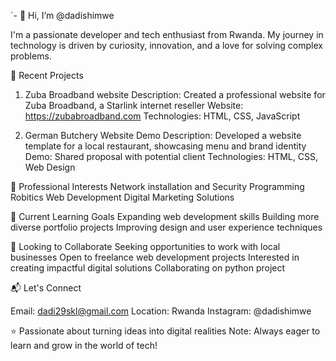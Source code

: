 `- 👋 Hi, I’m @dadishimwe

I'm a passionate developer and tech enthusiast from Rwanda. My journey in technology is driven by curiosity, innovation, and a love for solving complex problems.

🌟 Recent Projects
1. Zuba Broadband website
Description: Created a professional website for Zuba Broadband, a Starlink internet reseller
Website: https://zubabroadband.com
Technologies: HTML, CSS, JavaScript

2. German Butchery Website Demo
Description: Developed a website template for a local restaurant, showcasing menu and brand identity
Demo: Shared proposal with potential client
Technologies: HTML, CSS, Web Design

🎯 Professional Interests
Network installation and Security
Programming
Robitics
Web Development
Digital Marketing Solutions

🌱 Current Learning Goals
Expanding web development skills
Building more diverse portfolio projects
Improving design and user experience techniques

🤝 Looking to Collaborate
Seeking opportunities to work with local businesses
Open to freelance web development projects
Interested in creating impactful digital solutions
Collaborating on python project

📬 Let's Connect

Email: dadi29skl@gmail.com
Location: Rwanda
Instagram: @dadishimwe

⭐️ Passionate about turning ideas into digital realities
Note: Always eager to learn and grow in the world of tech!

<!---
dadishimwe/dadishimwe is a ✨ special ✨ repository because its `README.md` (this file) appears on your GitHub profile.
You can click the Preview link to take a look at your changes.
--->
